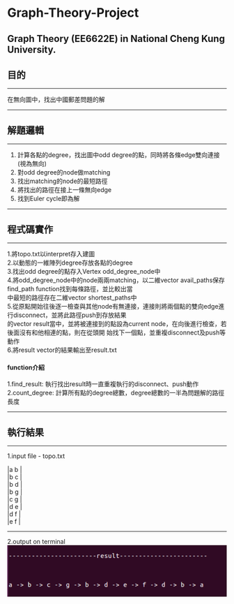 # Graph-Theory-Project
Graph Theory (EE6622E) in National Cheng Kung University.  
-------  
## 目的  
-------  
在無向圖中，找出中國郵差問題的解  

-------  
## 解題邏輯  
-------  
1. 計算各點的degree，找出圖中odd degree的點，同時將各條edge雙向連接(視為無向)  
2. 對odd degree的node做matching  
3. 找出matching的node的最短路徑  
4. 將找出的路徑在接上一條無向edge  
5. 找到Euler cycle即為解  

-------
## 程式碼實作  
-------
1.將topo.txt以interpret存入建圖  
2.以動態的一維陣列degree存放各點的degree  
3.找出odd degree的點存入Vertex odd_degree_node中  
4.將odd_degree_node中的node兩兩matching，以二維vector avail_paths保存find_path function找到每條路徑，並比較出當  
  中最短的路徑存在二維vector  shortest_paths中  
5.從原點開始往後逐一檢查與其他node有無連接，連接則將兩個點的雙向edge進行disconnect，並將此路徑push到存放結果  
  的vector result當中，並將被連接到的點設為current node，在向後進行檢查，若後面沒有和他相連的點，則在從頭開
  始找下一個點，並重複disconnect及push等動作  
6.將result vector的結果輸出至result.txt  

#### function介紹  
1.find_result: 執行找出result時一直重複執行的disconnect、push動作  
2.count_degree: 計算所有點的degree總數，degree總數的一半為問題解的路徑長度  

-------  
## 執行結果  
-------  
1.input file - topo.txt  


   |a b |  
   |b c |  
   |b d |  
   |b g |  
   |c g |  
   |d e |    
   |d f |    
   |e f |    

------
2.output on terminal   
  ![image](https://github.com/cltsai00/2019-spring-gt/blob/master/figure/result.PNG)
